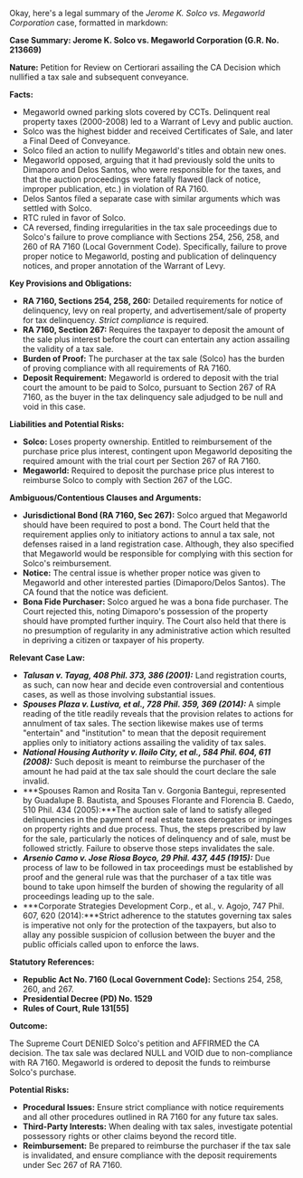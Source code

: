 Okay, here's a legal summary of the *Jerome K. Solco vs. Megaworld Corporation* case, formatted in markdown:

**Case Summary: Jerome K. Solco vs. Megaworld Corporation (G.R. No. 213669)**

**Nature:** Petition for Review on Certiorari assailing the CA Decision which nullified a tax sale and subsequent conveyance.

**Facts:**

*   Megaworld owned parking slots covered by CCTs.  Delinquent real property taxes (2000-2008) led to a Warrant of Levy and public auction.
*   Solco was the highest bidder and received Certificates of Sale, and later a Final Deed of Conveyance.
*   Solco filed an action to nullify Megaworld's titles and obtain new ones.
*   Megaworld opposed, arguing that it had previously sold the units to Dimaporo and Delos Santos, who were responsible for the taxes, and that the auction proceedings were fatally flawed (lack of notice, improper publication, etc.) in violation of RA 7160.
*   Delos Santos filed a separate case with similar arguments which was settled with Solco.
*   RTC ruled in favor of Solco.
*   CA reversed, finding irregularities in the tax sale proceedings due to Solco's failure to prove compliance with Sections 254, 256, 258, and 260 of RA 7160 (Local Government Code). Specifically, failure to prove proper notice to Megaworld, posting and publication of delinquency notices, and proper annotation of the Warrant of Levy.

**Key Provisions and Obligations:**

*   **RA 7160, Sections 254, 258, 260:**  Detailed requirements for notice of delinquency, levy on real property, and advertisement/sale of property for tax delinquency.  *Strict compliance* is required.
*   **RA 7160, Section 267:** Requires the taxpayer to deposit the amount of the sale plus interest before the court can entertain any action assailing the validity of a tax sale.
*   **Burden of Proof:** The purchaser at the tax sale (Solco) has the burden of proving compliance with all requirements of RA 7160.
*   **Deposit Requirement:** Megaworld is ordered to deposit with the trial court the amount to be paid to Solco, pursuant to Section 267 of RA 7160, as the buyer in the tax delinquency sale adjudged to be null and void in this case.

**Liabilities and Potential Risks:**

*   **Solco:** Loses property ownership.  Entitled to reimbursement of the purchase price plus interest, contingent upon Megaworld depositing the required amount with the trial court per Section 267 of RA 7160.
*   **Megaworld:** Required to deposit the purchase price plus interest to reimburse Solco to comply with Section 267 of the LGC.

**Ambiguous/Contentious Clauses and Arguments:**

*   **Jurisdictional Bond (RA 7160, Sec 267):** Solco argued that Megaworld should have been required to post a bond. The Court held that the requirement applies only to initiatory actions to annul a tax sale, not defenses raised in a land registration case. Although, they also specified that Megaworld would be responsible for complying with this section for Solco's reimbursement.
*   **Notice:**  The central issue is whether proper notice was given to Megaworld and other interested parties (Dimaporo/Delos Santos). The CA found that the notice was deficient.
*   **Bona Fide Purchaser:** Solco argued he was a bona fide purchaser. The Court rejected this, noting Dimaporo's possession of the property should have prompted further inquiry. The Court also held that there is no presumption of regularity in any administrative action which resulted in depriving a citizen or taxpayer of his property.

**Relevant Case Law:**

*   ***Talusan v. Tayag, 408 Phil. 373, 386 (2001):*** Land registration courts, as such, can now hear and decide even controversial and contentious cases, as well as those involving substantial issues.
*   ***Spouses Plaza v. Lustiva, et al., 728 Phil. 359, 369 (2014):*** A simple reading of the title readily reveals that the provision relates to actions for annulment of tax sales. The section likewise makes use of terms "entertain" and "institution" to mean that the deposit requirement applies only to initiatory actions assailing the validity of tax sales.
*   ***National Housing Authority v. Iloilo City, et al., 584 Phil. 604, 611 (2008):*** Such deposit is meant to reimburse the purchaser of the amount he had paid at the tax sale should the court declare the sale invalid.
*   ***Spouses Ramon and Rosita Tan v. Gorgonia Bantegui, represented by Guadalupe B. Bautista, and Spouses Florante and Florencia B. Caedo, 510 Phil. 434 (2005):***The auction sale of land to satisfy alleged delinquencies in the payment of real estate taxes derogates or impinges on property rights and due process. Thus, the steps prescribed by law for the sale, particularly the notices of delinquency and of sale, must be followed strictly. Failure to observe those steps invalidates the sale.
*   ***Arsenio Camo v. Jose Riosa Boyco, 29 Phil. 437, 445 (1915):*** Due process of law to be followed in tax proceedings must be established by proof and the general rule was that the purchaser of a tax title was bound to take upon himself the burden of showing the regularity of all proceedings leading up to the sale.
*   ***Corporate Strategies Development Corp., et al., v. Agojo, 747 Phil. 607, 620 (2014):***Strict adherence to the statutes governing tax sales is imperative not only for the protection of the taxpayers, but also to allay any possible suspicion of collusion between the buyer and the public officials called upon to enforce the laws.

**Statutory References:**

*   **Republic Act No. 7160 (Local Government Code):**  Sections 254, 258, 260, and 267.
*   **Presidential Decree (PD) No. 1529**
*   **Rules of Court, Rule 131[55]**

**Outcome:**

The Supreme Court DENIED Solco's petition and AFFIRMED the CA decision.  The tax sale was declared NULL and VOID due to non-compliance with RA 7160. Megaworld is ordered to deposit the funds to reimburse Solco's purchase.

**Potential Risks:**

*   **Procedural Issues:** Ensure strict compliance with notice requirements and all other procedures outlined in RA 7160 for any future tax sales.
*   **Third-Party Interests:**  When dealing with tax sales, investigate potential possessory rights or other claims beyond the record title.
*   **Reimbursement:** Be prepared to reimburse the purchaser if the tax sale is invalidated, and ensure compliance with the deposit requirements under Sec 267 of RA 7160.
